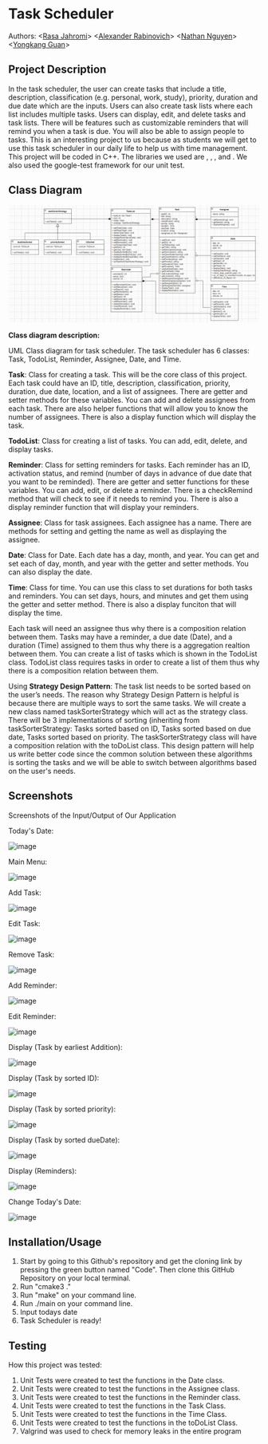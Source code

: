 # Task Scheduler
Authors: \<[Rasa Jahromi](https://github.com/rjdahomie)\> \<[Alexander Rabinovich](https://github.com/thecornerhob)\> \<[Nathan Nguyen](https://github.com/shipapa1)\> \<[Yongkang Guan](https://github.com/yguan039)\>
 

## Project Description
In the task scheduler, the user can create tasks that include a title, description, classification (e.g. personal, work, study), priority, duration and due date which are the inputs. Users can also create task lists where each list includes multiple tasks. Users can display, edit, and delete tasks and task lists. There will be features such as customizable reminders that will remind you when a task is due. You will also be able to assign people to tasks. This is an interesting project to us because as students we will get to use this task scheduler in our daily life to help us with time management. This project will be coded in C++. The libraries we used are <string>, <iostream>, <lists>, and <ctime>. We also used the google-test framework for our unit test.




 ## Class Diagram
![](images/FinalUML.PNG)

**Class diagram description:**

UML Class diagram for task scheduler. The task scheduler has 6 classes: Task, TodoList, Reminder, Assignee, Date, and Time. 

**Task**: Class for creating a task. This will be the core class of this project. Each task could have an ID, title, description, classification, priority, duration, due date, location, and a list of assignees. There are getter and setter methods for these variables. You can add and delete assignees from each task. There are also helper functions that will allow you to know the number of assignees. There is also a display function which will display the task.

**TodoList**: Class for creating a list of tasks. You can add, edit, delete, and display tasks.

**Reminder**: Class for setting reminders for tasks. Each reminder has an ID, activation status, and remind (number of days in advance of due date that you want to be reminded). There are getter and setter functions for these variables. You can add, edit, or delete a reminder. There is a checkRemind method that will check to see if it needs to remind you. There is also a display reminder function that will display your reminders.

**Assignee**: Class for task assignees. Each assignee has a name. There are methods for setting and getting the name as well as displaying the assignee.

**Date**: Class for Date. Each date has a day, month, and year. You can get and set each of day, month, and year with the getter and setter methods. You can also display the date.

**Time**: Class for time. You can use this class to set durations for both tasks and reminders. You can set days, hours, and minutes and get them using the getter and setter method. There is also a display funciton that will display the time.

Each task will need an assignee thus why there is a composition relation between them. Tasks may have a reminder, a due date (Date), and a duration (Time) assigned to them thus why there is a aggregation realtion between them. You can create a list of tasks which is shown in the TodoList class. TodoList class requires tasks in order to create a list of them thus why there is a composition relation between them. 

Using **Strategy Design Pattern**: The task list needs to be sorted based on the user’s needs. The reason why Strategy Design Pattern is helpful is because there are multiple ways to sort the same tasks. We will create a new class named taskSorterStrategy which will act as the strategy class. There will be 3 implementations of sorting (inheriting from taskSorterStrategy: Tasks sorted based on ID, Tasks sorted based on due date, Tasks sorted based on priority. The taskSorterStrategy class will have a composition relation with the toDoList class. This design pattern will help us write better code since the common solution between these algorithms is sorting the tasks and we will be able to switch between algorithms based on the user's needs. 


 
 ## Screenshots
Screenshots of the Input/Output of Our Application

Today's Date:

![image](https://user-images.githubusercontent.com/85650719/170908918-423c27f0-065a-4cd4-8f66-8d57276e8dcf.png)

Main Menu:

![image](https://user-images.githubusercontent.com/85650719/170908961-4df988bf-da71-4cbe-8a4a-5d404d72a821.png)

Add Task:

![image](https://user-images.githubusercontent.com/85650719/170950781-d4bd7870-e819-4c18-8a71-9ba7b5b3bcab.png)

Edit Task:

![image](https://user-images.githubusercontent.com/85650719/170951007-bc95476e-9727-411b-aa95-9b1392c2c104.png)

Remove Task:

![image](https://user-images.githubusercontent.com/85650719/170951439-d520bb90-59c6-47b7-a6e1-1f8e0ff44bc9.png)

Add Reminder:

![image](https://user-images.githubusercontent.com/85650719/170951886-d19075bc-6558-4656-91a3-80968d9f0644.png)

Edit Reminder:

![image](https://user-images.githubusercontent.com/85650719/171065922-8b2cc431-7291-4858-ba85-1291f2f47d67.png)

Display (Task by earliest Addition):

![image](https://user-images.githubusercontent.com/85650719/171065454-895c8f91-f969-4572-ba41-223cbac4b5c5.png)

Display (Task by sorted ID):

![image](https://user-images.githubusercontent.com/85650719/171065490-2da39484-1f12-4b07-b76a-326e214dd4c2.png)

Display (Task by sorted priority):

![image](https://user-images.githubusercontent.com/85650719/171065567-ae7a6dd9-cc58-4f2c-817a-d3c382800d19.png)

Display (Task by sorted dueDate):

![image](https://user-images.githubusercontent.com/85650719/171065629-c9eaee31-c1c5-4d45-8679-c967a5e1542a.png)

Display (Reminders):

![image](https://user-images.githubusercontent.com/85650719/170952803-92adb76f-fb9a-4e4d-9256-5a3324f2a190.png)

Change Today's Date:

![image](https://user-images.githubusercontent.com/85650719/170952340-6724b188-4fe9-43c3-847e-f8c2fad69e26.png)


 ## Installation/Usage
1. Start by going to this Github's repository and get the cloning link by pressing the green button named "Code". Then clone this GitHub Repository on your local terminal. 
2. Run "cmake3 ." 
3. Run "make" on your command line.
4. Run ./main on your command line.
5. Input todays date 
6. Task Scheduler is ready!
 ## Testing

How this project was tested:

1. Unit Tests were created to test the functions in the Date class. 
2. Unit Tests were created to test the functions in the Assignee class.
3. Unit Tests were created to test the functions in the Reminder class.
4. Unit Tests were created to test the functions in the Task Class.
5. Unit Tests were created to test the functions in the Time Class.
6. Unit Tests were created to test the functions in the toDoList Class.
7. Valgrind was used to check for memory leaks in the entire program
 

